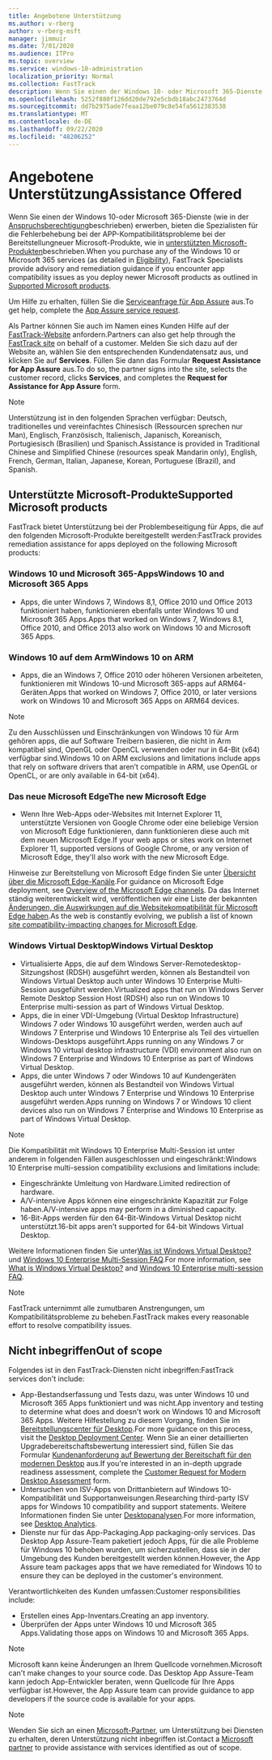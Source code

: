 ```yaml
---
title: Angebotene Unterstützung
ms.author: v-rberg
author: v-rberg-msft
manager: jimmuir
ms.date: 7/01/2020
ms.audience: ITPro
ms.topic: overview
ms.service: windows-10-administration
localization_priority: Normal
ms.collection: FastTrack
description: Wenn Sie einen der Windows 10- oder Microsoft 365-Dienste erwerben, zeigen Ihnen FastTrack-Spezialisten, wie Sie auf Windows 10 und Microsoft 365 Apps bereitstellen und ohne zusätzliche Kosten (mit einem berechtigenden Abonnement) auf dem neuesten Stand bleiben.
ms.openlocfilehash: 5252f880f126dd20de792e5cbdb18abc2473764d
ms.sourcegitcommit: dd7b2975ade7feaa12be079c8e54fa5612383538
ms.translationtype: MT
ms.contentlocale: de-DE
ms.lasthandoff: 09/22/2020
ms.locfileid: "48206252"
---
```

# <a name="assistance-offered"></a><span data-ttu-id="905f5-103">Angebotene Unterstützung</span><span class="sxs-lookup"><span data-stu-id="905f5-103">Assistance Offered</span></span>  

<span data-ttu-id="905f5-104">Wenn Sie einen der Windows 10-oder Microsoft 365-Dienste (wie in der [Anspruchsberechtigung](eligibility.md)beschrieben) erwerben, bieten die Spezialisten für die Fehlerbehebung bei der APP-Kompatibilitätsprobleme bei der Bereitstellungneuer Microsoft-Produkte, wie in [unterstützten Microsoft-Produkten](#supported-microsoft-products)beschrieben.</span><span class="sxs-lookup"><span data-stu-id="905f5-104">When you purchase any of the Windows 10 or Microsoft 365 services (as detailed in [Eligibility](eligibility.md)), FastTrack Specialists provide advisory and remediation guidance if you encounter app compatibility issues as you deploy newer Microsoft products as outlined in [Supported Microsoft products](#supported-microsoft-products).</span></span>

<span data-ttu-id="905f5-105">Um Hilfe zu erhalten, füllen Sie die [Serviceanfrage für App Assure](https://go.microsoft.com/fwlink/?linkid=2022721) aus.</span><span class="sxs-lookup"><span data-stu-id="905f5-105">To get help, complete the [App Assure service request](https://go.microsoft.com/fwlink/?linkid=2022721).</span></span>

<span data-ttu-id="905f5-106">Als Partner können Sie auch im Namen eines Kunden Hilfe auf der [FastTrack-Website](https://go.microsoft.com/fwlink/?linkid=780698) anfordern.</span><span class="sxs-lookup"><span data-stu-id="905f5-106">Partners can also get help through the [FastTrack site](https://go.microsoft.com/fwlink/?linkid=780698) on behalf of a customer.</span></span> <span data-ttu-id="905f5-107">Melden Sie sich dazu auf der Website an, wählen Sie den entsprechenden Kundendatensatz aus, und klicken Sie auf **Services**. Füllen Sie dann das Formular **Request Assistance for App Assure** aus.</span><span class="sxs-lookup"><span data-stu-id="905f5-107">To do so, the partner signs into the site, selects the customer record, clicks **Services**, and completes the **Request for Assistance for App Assure** form.</span></span>

> [!NOTE]
> <span data-ttu-id="905f5-108">Unterstützung ist in den folgenden Sprachen verfügbar: Deutsch, traditionelles und vereinfachtes Chinesisch (Ressourcen sprechen nur Man), Englisch, Französisch, Italienisch, Japanisch, Koreanisch, Portugiesisch (Brasilien) und Spanisch.</span><span class="sxs-lookup"><span data-stu-id="905f5-108">Assistance is provided in Traditional Chinese and Simplified Chinese (resources speak Mandarin only), English, French, German, Italian, Japanese, Korean, Portuguese (Brazil), and Spanish.</span></span> 

## <a name="supported-microsoft-products"></a><span data-ttu-id="905f5-109">Unterstützte Microsoft-Produkte</span><span class="sxs-lookup"><span data-stu-id="905f5-109">Supported Microsoft products</span></span>

<span data-ttu-id="905f5-110">FastTrack bietet Unterstützung bei der Problembeseitigung für Apps, die auf den folgenden Microsoft-Produkte bereitgestellt werden:</span><span class="sxs-lookup"><span data-stu-id="905f5-110">FastTrack provides remediation assistance for apps deployed on the following Microsoft products:</span></span>

### <a name="windows-10-and-microsoft-365-apps"></a><span data-ttu-id="905f5-111">Windows 10 und Microsoft 365-Apps</span><span class="sxs-lookup"><span data-stu-id="905f5-111">Windows 10 and Microsoft 365 Apps</span></span>

- <span data-ttu-id="905f5-112">Apps, die unter Windows 7, Windows 8,1, Office 2010 und Office 2013 funktioniert haben, funktionieren ebenfalls unter Windows 10 und Microsoft 365 Apps.</span><span class="sxs-lookup"><span data-stu-id="905f5-112">Apps that worked on Windows 7, Windows 8.1, Office 2010, and Office 2013 also work on Windows 10 and Microsoft 365 Apps.</span></span>

### <a name="windows-10-on-arm"></a><span data-ttu-id="905f5-113">Windows 10 auf dem Arm</span><span class="sxs-lookup"><span data-stu-id="905f5-113">Windows 10 on ARM</span></span>

- <span data-ttu-id="905f5-114">Apps, die an Windows 7, Office 2010 oder höheren Versionen arbeiteten, funktionieren mit Windows 10-und Microsoft 365-apps auf ARM64-Geräten.</span><span class="sxs-lookup"><span data-stu-id="905f5-114">Apps that worked on Windows 7, Office 2010, or later versions  work on Windows 10 and Microsoft 365 Apps on ARM64 devices.</span></span>

> [!NOTE]
> <span data-ttu-id="905f5-115">Zu den Ausschlüssen und Einschränkungen von Windows 10 für Arm gehören apps, die auf Software Treibern basieren, die nicht in Arm kompatibel sind, OpenGL oder OpenCL verwenden oder nur in 64-Bit (x64) verfügbar sind.</span><span class="sxs-lookup"><span data-stu-id="905f5-115">Windows 10 on ARM exclusions and limitations include apps that rely on software drivers that aren’t compatible in ARM, use OpenGL or OpenCL, or are only available in 64-bit (x64).</span></span>

### <a name="the-new-microsoft-edge"></a><span data-ttu-id="905f5-116">Das neue Microsoft Edge</span><span class="sxs-lookup"><span data-stu-id="905f5-116">The new Microsoft Edge</span></span>

- <span data-ttu-id="905f5-117">Wenn Ihre Web-Apps oder-Websites mit Internet Explorer 11, unterstützte Versionen von Google Chrome oder eine beliebige Version von Microsoft Edge funktionieren, dann funktionieren diese auch mit dem neuen Microsoft Edge.</span><span class="sxs-lookup"><span data-stu-id="905f5-117">If your web apps or sites work on Internet Explorer 11, supported versions of Google Chrome, or any version of Microsoft Edge, they'll also work with the new Microsoft Edge.</span></span>

<span data-ttu-id="905f5-118">Hinweise zur Bereitstellung von Microsoft Edge finden Sie unter [Übersicht über die Microsoft Edge-Kanäle](https://docs.microsoft.com/DeployEdge/microsoft-edge-channels).</span><span class="sxs-lookup"><span data-stu-id="905f5-118">For guidance on Microsoft Edge deployment, see [Overview of the Microsoft Edge channels](https://docs.microsoft.com/DeployEdge/microsoft-edge-channels).</span></span> <span data-ttu-id="905f5-119">Da das Internet ständig weiterentwickelt wird, veröffentlichen wir eine Liste der bekannten [Änderungen, die Auswirkungen auf die Websitekompatibilität für Microsoft Edge haben](https://docs.microsoft.com/microsoft-edge/web-platform/site-impacting-changes).</span><span class="sxs-lookup"><span data-stu-id="905f5-119">As the web is constantly evolving, we publish a list of known [site compatibility-impacting changes for Microsoft Edge](https://docs.microsoft.com/microsoft-edge/web-platform/site-impacting-changes).</span></span>

### <a name="windows-virtual-desktop"></a><span data-ttu-id="905f5-120">Windows Virtual Desktop</span><span class="sxs-lookup"><span data-stu-id="905f5-120">Windows Virtual Desktop</span></span>

- <span data-ttu-id="905f5-121">Virtualisierte Apps, die auf dem Windows Server-Remotedesktop-Sitzungshost (RDSH) ausgeführt werden, können als Bestandteil von Windows Virtual Desktop auch unter Windows 10 Enterprise Multi-Session ausgeführt werden.</span><span class="sxs-lookup"><span data-stu-id="905f5-121">Virtualized apps that run on Windows Server Remote Desktop Session Host (RDSH) also run on Windows 10 Enterprise multi-session as part of Windows Virtual Desktop.</span></span>
- <span data-ttu-id="905f5-122">Apps, die in einer VDI-Umgebung (Virtual Desktop Infrastructure) Windows 7 oder Windows 10 ausgeführt werden, werden auch auf Windows 7 Enterprise und Windows 10 Enterprise als Teil des virtuellen Windows-Desktops ausgeführt.</span><span class="sxs-lookup"><span data-stu-id="905f5-122">Apps running on any Windows 7 or Windows 10 virtual desktop infrastructure (VDI) environment also run on Windows 7 Enterprise and Windows 10 Enterprise as part of Windows Virtual Desktop.</span></span>
- <span data-ttu-id="905f5-123">Apps, die unter Windows 7 oder Windows 10 auf Kundengeräten ausgeführt werden, können als Bestandteil von Windows Virtual Desktop auch unter Windows 7 Enterprise und Windows 10 Enterprise ausgeführt werden.</span><span class="sxs-lookup"><span data-stu-id="905f5-123">Apps running on Windows 7 or Windows 10 client devices also run on Windows 7 Enterprise and Windows 10 Enterprise as part of Windows Virtual Desktop.</span></span>

> [!NOTE]
> <span data-ttu-id="905f5-124">Die Kompatibilität mit Windows 10 Enterprise Multi-Session ist unter anderem in folgenden Fällen ausgeschlossen und eingeschränkt:</span><span class="sxs-lookup"><span data-stu-id="905f5-124">Windows 10 Enterprise multi-session compatibility exclusions and limitations include:</span></span> 
> - <span data-ttu-id="905f5-125">Eingeschränkte Umleitung von Hardware.</span><span class="sxs-lookup"><span data-stu-id="905f5-125">Limited redirection of hardware.</span></span>
> - <span data-ttu-id="905f5-126">A/V-intensive Apps können eine eingeschränkte Kapazität zur Folge haben.</span><span class="sxs-lookup"><span data-stu-id="905f5-126">A/V-intensive apps may perform in a diminished capacity.</span></span>
> - <span data-ttu-id="905f5-127">16-Bit-Apps werden für den 64-Bit-Windows Virtual Desktop nicht unterstützt.</span><span class="sxs-lookup"><span data-stu-id="905f5-127">16-bit apps aren't supported for 64-bit Windows Virtual Desktop.</span></span>

<span data-ttu-id="905f5-128">Weitere Informationen finden Sie unter[Was ist Windows Virtual Desktop?](https://docs.microsoft.com/azure/virtual-desktop/overview) und [Windows 10 Enterprise Multi-Session FAQ](https://docs.microsoft.com/azure/virtual-desktop/windows-10-multisession-faq).</span><span class="sxs-lookup"><span data-stu-id="905f5-128">For more information, see [What is Windows Virtual Desktop?](https://docs.microsoft.com/azure/virtual-desktop/overview) and [Windows 10 Enterprise multi-session FAQ](https://docs.microsoft.com/azure/virtual-desktop/windows-10-multisession-faq).</span></span>

> [!NOTE]
> <span data-ttu-id="905f5-129">FastTrack unternimmt alle zumutbaren Anstrengungen, um Kompatibilitätsprobleme zu beheben.</span><span class="sxs-lookup"><span data-stu-id="905f5-129">FastTrack makes every reasonable effort to resolve compatibility issues.</span></span> 

## <a name="out-of-scope"></a><span data-ttu-id="905f5-130">Nicht inbegriffen</span><span class="sxs-lookup"><span data-stu-id="905f5-130">Out of scope</span></span>

<span data-ttu-id="905f5-131">Folgendes ist in den FastTrack-Diensten nicht inbegriffen:</span><span class="sxs-lookup"><span data-stu-id="905f5-131">FastTrack services don't include:</span></span>
- <span data-ttu-id="905f5-132">App-Bestandserfassung und Tests dazu, was unter Windows 10 und Microsoft 365 Apps funktioniert und was nicht.</span><span class="sxs-lookup"><span data-stu-id="905f5-132">App inventory and testing to determine what does and doesn't work on Windows 10 and Microsoft 365 Apps.</span></span> <span data-ttu-id="905f5-133">Weitere Hilfestellung zu diesem Vorgang, finden Sie im [Bereitstellungscenter für Desktop](https://go.microsoft.com/fwlink/?linkid=2080140).</span><span class="sxs-lookup"><span data-stu-id="905f5-133">For more guidance on this process, visit the [Desktop Deployment Center](https://go.microsoft.com/fwlink/?linkid=2080140).</span></span> <span data-ttu-id="905f5-134">Wenn Sie an einer detaillierten Upgradebereitschaftsbewertung interessiert sind, füllen Sie das Formular [Kundenanforderung auf Bewertung der Bereitschaft für den modernen Desktop](https://go.microsoft.com/fwlink/?linkid=2053818) aus.</span><span class="sxs-lookup"><span data-stu-id="905f5-134">If you're interested in an in-depth upgrade readiness assessment, complete the [Customer Request for Modern Desktop Assessment](https://go.microsoft.com/fwlink/?linkid=2053818) form.</span></span>
- <span data-ttu-id="905f5-135">Untersuchen von ISV-Apps von Drittanbietern auf Windows 10-Kompatibilität und Supportanweisungen.</span><span class="sxs-lookup"><span data-stu-id="905f5-135">Researching third-party ISV apps for Windows 10 compatibility and support statements.</span></span> <span data-ttu-id="905f5-136">Weitere Informationen finden Sie unter [Desktopanalysen](https://docs.microsoft.com/sccm/desktop-analytics/overview).</span><span class="sxs-lookup"><span data-stu-id="905f5-136">For more information, see [Desktop Analytics](https://docs.microsoft.com/sccm/desktop-analytics/overview).</span></span>
- <span data-ttu-id="905f5-137">Dienste nur für das App-Packaging.</span><span class="sxs-lookup"><span data-stu-id="905f5-137">App packaging-only services.</span></span> <span data-ttu-id="905f5-138">Das Desktop App Assure-Team paketiert jedoch Apps, für die alle Probleme für Windows 10 behoben wurden, um sicherzustellen, dass sie in der Umgebung des Kunden bereitgestellt werden können.</span><span class="sxs-lookup"><span data-stu-id="905f5-138">However, the App Assure team packages apps that we have remediated for Windows 10 to ensure they can be deployed in the customer's environment.</span></span>

<span data-ttu-id="905f5-139">Verantwortlichkeiten des Kunden umfassen:</span><span class="sxs-lookup"><span data-stu-id="905f5-139">Customer responsibilities include:</span></span>
- <span data-ttu-id="905f5-140">Erstellen eines App-Inventars.</span><span class="sxs-lookup"><span data-stu-id="905f5-140">Creating an app inventory.</span></span>
- <span data-ttu-id="905f5-141">Überprüfen der Apps unter Windows 10 und Microsoft 365 Apps.</span><span class="sxs-lookup"><span data-stu-id="905f5-141">Validating those apps on Windows 10 and Microsoft 365 Apps.</span></span>

> [!NOTE]
> <span data-ttu-id="905f5-142">Microsoft kann keine Änderungen an Ihrem Quellcode vornehmen.</span><span class="sxs-lookup"><span data-stu-id="905f5-142">Microsoft can't make changes to your source code.</span></span> <span data-ttu-id="905f5-143">Das Desktop App Assure-Team kann jedoch App-Entwickler beraten, wenn Quellcode für Ihre Apps verfügbar ist.</span><span class="sxs-lookup"><span data-stu-id="905f5-143">However, the App Assure team can provide guidance to app developers if the source code is available for your apps.</span></span>

> [!NOTE]
> <span data-ttu-id="905f5-144">Wenden Sie sich an einen [Microsoft-Partner](https://go.microsoft.com/fwlink/?linkid=2080150), um Unterstützung bei Diensten zu erhalten, deren Unterstützung nicht inbegriffen ist.</span><span class="sxs-lookup"><span data-stu-id="905f5-144">Contact a [Microsoft partner](https://go.microsoft.com/fwlink/?linkid=2080150) to provide assistance with services identified as out of scope.</span></span>


